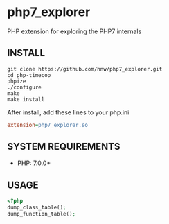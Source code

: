 # php7_explorer

PHP extension for exploring the PHP7 internals

## INSTALL

```
git clone https://github.com/hnw/php7_explorer.git
cd php-timecop
phpize
./configure
make
make install
```

After install, add these lines to your php.ini

```ini
extension=php7_explorer.so
```

## SYSTEM REQUIREMENTS

- PHP: 7.0.0+

## USAGE

```php
<?php
dump_class_table();
dump_function_table();
```
